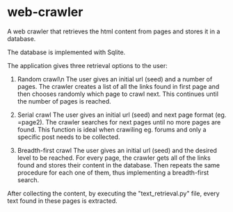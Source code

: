 # web-crawler

A web crawler that retrieves the html content from pages and stores it in a database.

The database is implemented with Sqlite.

The application gives three retrieval options to the user:

1. Random crawl\n
   The user gives an initial url (seed) and a number of pages.
   The crawler creates a list of all the links found in first page and then chooses
   randomly which page to crawl next. This continues until the number of pages
   is reached.

2. Serial crawl
   The user gives an initial url (seed) and next page format (eg. =page2).
   The crawler searches for next pages until no more pages are found.
   This function is ideal when crawiling eg. forums and only a specific post needs
   to be collected.

3. Breadth-first crawl
   The user gives an initial url (seed) and the desired level to be reached.
   For every page, the crawler gets all of the links found and stores their content in
   the database. Then repeats the same procedure for each one of them, thus implementing
   a breadth-first search.
   
After collecting the content, by executing the "text_retrieval.py" file, every text
found in these pages is extracted.
